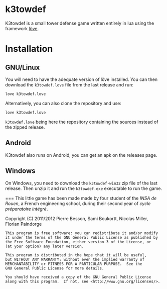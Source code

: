 k3towdef
========
K3towdef is a small tower defense game written entirely in lua using the framework [löve](https://love2d.org/).

Installation
============
GNU/Linux
---------
You will need to have the adequate version of löve installed. You can then download the `k3towdef.love` file from the last release and run:

    love k3towdef.love

Alternatively, you can also clone the repository and use:

    love k3towdef.love
    
`k3towdef.love` being here the repository containing the sources instead of the zipped release.

Android
-------

K3towdef also runs on Android, you can get an apk on the releases
page.

Windows
-------
On Windows, you need to download the `k3towdef-win32` zip file of the last release. Then unzip it and run the `k3towdef.exe` executable to run the game.

===
This little game has been made made by four student of the _INSA de Rouen_, a French engineering school, during their second year of _cycle préparatoire intégré_.

Copyright (C) 2011/2012 Pierre Besson, Sami Boukortt, Nicolas Miller, Florian Paindorge

    This program is free software: you can redistribute it and/or modify
    it under the terms of the GNU General Public License as published by
    the Free Software Foundation, either version 3 of the License, or
    (at your option) any later version.

    This program is distributed in the hope that it will be useful,
    but WITHOUT ANY WARRANTY; without even the implied warranty of
    MERCHANTABILITY or FITNESS FOR A PARTICULAR PURPOSE.  See the
    GNU General Public License for more details.

    You should have received a copy of the GNU General Public License
    along with this program.  If not, see <http://www.gnu.org/licenses/>.

